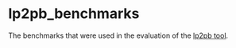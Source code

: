 # lp2pb_benchmarks
The benchmarks that were used in the evaluation of the [lp2pb tool](https://github.com/wulfdewolf/lp2pb).

